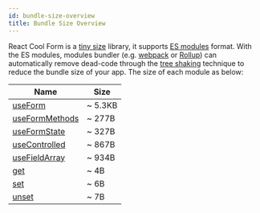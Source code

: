 ```yaml
---
id: bundle-size-overview
title: Bundle Size Overview
---
```


React Cool Form is a [tiny size](https://bundlephobia.com/result?p=react-cool-form) library, it supports [ES modules](https://hacks.mozilla.org/2018/03/es-modules-a-cartoon-deep-dive) format. With the ES modules, modules bundler (e.g. [webpack](https://webpack.js.org) or [Rollup](https://rollupjs.org/guide)) can automatically remove dead-code through the [tree shaking](https://developer.mozilla.org/en-US/docs/Glossary/Tree_shaking) technique to reduce the bundle size of your app. The size of each module as below:

| Name                                                | Size    |
| --------------------------------------------------- | ------- |
| [useForm](../api-reference/use-form)                | ~ 5.3KB |
| [useFormMethods](../api-reference/use-form-methods) | ~ 277B  |
| [useFormState](../api-reference/use-form-state)     | ~ 327B  |
| [useControlled](../api-reference/use-controlled)    | ~ 867B  |
| [useFieldArray](../api-reference/use-field-array)   | ~ 934B  |
| [get](../api-reference/utility-functions#get)       | ~ 4B    |
| [set](../api-reference/utility-functions#set)       | ~ 6B    |
| [unset](../api-reference/utility-functions#unset)   | ~ 7B    |
